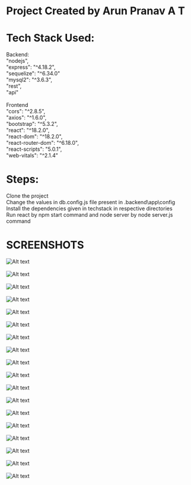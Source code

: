 # Project Created by Arun Pranav A T<br>
# Tech Stack Used:<br>
Backend:<br>
"nodejs",<br>
"express": "^4.18.2",<br>
"sequelize": "^6.34.0"<br>
"mysql2": "^3.6.3",<br>
"rest",<br>
"api"<br><br>
Frontend<br>
"cors": "^2.8.5",<br>
"axios": "^1.6.0",<br>
"bootstrap": "^5.3.2",<br>
"react": "^18.2.0",<br>
"react-dom": "^18.2.0",<br>
"react-router-dom": "^6.18.0",<br>
"react-scripts": "5.0.1",<br>
"web-vitals": "^2.1.4"<br>
# Steps:<br>  
Clone the project<br>
Change the values in db.config.js file present in .backend\app\config<br>
Install the dependencies given in techstack in respective directories<br>
Run react by npm start command and node server by node server.js command<br>
# SCREENSHOTS
![Alt text](<./screenshots/Screenshot 2023-11-05 173138.png>) <br><br>
![Alt text](<./screenshots/Screenshot 2023-11-05 173151.png>) <br><br>
![Alt text](<./screenshots/Screenshot 2023-11-05 173509.png>) <br><br>
![Alt text](<./screenshots/Screenshot 2023-11-05 173554.png>) <br><br>
![Alt text](<./screenshots/Screenshot 2023-11-05 173643.png>) <br><br>
![Alt text](<./screenshots/Screenshot 2023-11-05 173651.png>) <br><br>
![Alt text](<./screenshots/Screenshot 2023-11-05 173707.png>) <br><br>
![Alt text](<./screenshots/Screenshot 2023-11-05 173730.png>) <br><br>
![Alt text](<./screenshots/Screenshot 2023-11-05 173741.png>) <br><br>
![Alt text](<./screenshots/Screenshot 2023-11-05 173750.png>) <br><br>
![Alt text](<./screenshots/Screenshot 2023-11-05 173813.png>) <br><br>
![Alt text](<./screenshots/Screenshot 2023-11-05 173836.png>) <br><br>
![Alt text](<./screenshots/Screenshot 2023-11-05 173846.png>) <br><br>
![Alt text](<./screenshots/Screenshot 2023-11-05 173921.png>) <br><br>
![Alt text](<./screenshots/Screenshot 2023-11-05 173939.png>) <br><br>
![Alt text](<./screenshots/Screenshot 2023-11-05 173945.png>) <br><br>
![Alt text](<./screenshots/Screenshot 2023-11-05 173958.png>) <br><br>
![Alt text](<./screenshots/Screenshot 2023-11-05 174019.png>) <br><br>
    